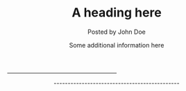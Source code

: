 <header align="center">
  <header>
    <h1>A heading here</h1>
    <p>Posted by John Doe</p>
    <p>Some additional information here</p>
  </header>
     <hr width="50%" color="green" />
</p>
---------------------------------------------
